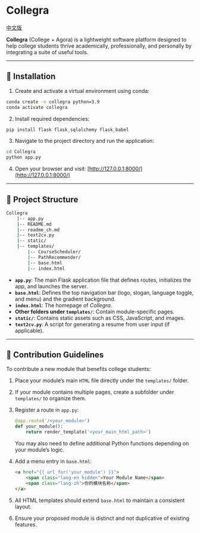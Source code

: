 # Collegra

[中文版](readme_ch.md)

**Collegra** (College + Agora) is a lightweight software platform designed to help college students thrive academically, professionally, and personally by integrating a suite of useful tools.

---

## 🚀 Installation

1. Create and activate a virtual environment using conda:
```bash
conda create -n collegra python=3.9
conda activate collegra
```

2. Install required dependencies:
```bash
pip install flask flask_sqlalchemy flask_babel
```

3. Navigate to the project directory and run the application:
```bash
cd Collegra
python app.py
```

4. Open your browser and visit: [http://127.0.0.1:8000/](http://127.0.0.1:8000/)

---

## 📁 Project Structure

```bash
Collegra
    |-- app.py
    |-- README.md
    |-- readme_ch.md
    |-- text2cv.py
    |-- static/
    |-- templates/
        |-- CourseScheduler/
        |-- PathRecommender/
        |-- base.html
        |-- index.html
```

- **`app.py`**: The main Flask application file that defines routes, initializes the app, and launches the server.
- **`base.html`**: Defines the top navigation bar (logo, slogan, language toggle, and menu) and the gradient background.
- **`index.html`**: The homepage of *Collegra*.
- **Other folders under `templates/`**: Contain module-specific pages.
- **`static/`**: Contains static assets such as CSS, JavaScript, and images.
- **`text2cv.py`**: A script for generating a resume from user input (if applicable).

---

## 🤝 Contribution Guidelines

To contribute a new module that benefits college students:

1. Place your module’s main `HTML` file directly under the `templates/` folder.
2. If your module contains multiple pages, create a subfolder under `templates/` to organize them.
3. Register a route in `app.py`:
   ```python
   @app.route('/<your_module>')
   def your_module():
       return render_template('<your_main_html_path>')
   ```
   You may also need to define additional Python functions depending on your module’s logic.

4. Add a menu entry in `base.html`:
   ```html
   <a href="{{ url_for('your_module') }}">
       <span class="lang-en hidden">Your Module Name</span>
       <span class="lang-zh">你的模块名称</span>
   </a>
   ```

5. All HTML templates should extend `base.html` to maintain a consistent layout.
6. Ensure your proposed module is distinct and not duplicative of existing features.


